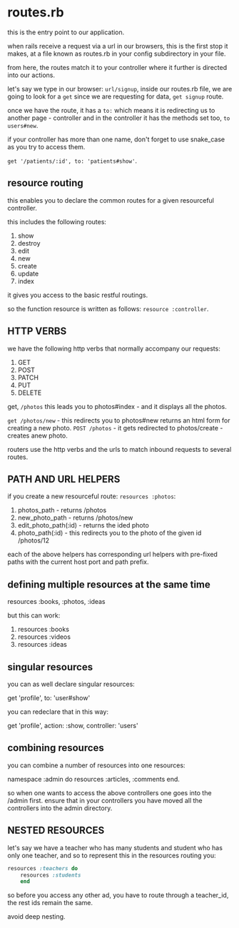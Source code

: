 # routes.rb

this is the entry point to our application.

when rails receive a request via a url in our browsers, this is the first stop it makes, at a file known as routes.rb in your config subdirectory in your file.

from here, the routes match it to your controller where it further is directed into our actions.

let's say we type in our browser: `url/signup`, inside our routes.rb file, we are going to look for a `get` since we are requesting for data, `get signup` route.

once we have the route, it has a `to:` which means it is redirecting us to another page - controller and in the controller it has the methods set too, `to users#new`.

if your controller has more than one name, don't forget to use snake_case as you try to access them.

`get '/patients/:id', to: 'patients#show'`.

## resource routing

this enables you to declare the common routes for a given resourceful controller.

this includes the following routes:

1. show
2. destroy
3. edit
4. new
5. create
6. update
7. index

it gives you access to the basic restful routings.

so the function resource is written as follows: `resource :controller`.

## HTTP VERBS

we have the following http verbs that normally accompany our requests:

1. GET
2. POST
3. PATCH
4. PUT
5. DELETE

get, `/photos` this leads you to photos#index - and it displays all the photos.

`get /photos/new` - this redirects you to photos#new returns an html form for creating a new photo.
`POST /photos` - it gets redirected to photos/create - creates anew photo.

routers use the http verbs and the urls to match inbound requests to several routes.

## PATH AND URL HELPERS

if you create a new resourceful route: `resources :photos`:

1. photos_path - returns /photos
2. new_photo_path - returns /photos/new
3. edit_photo_path(:id) - returns the ided photo
4. photo_path(:id) - this redirects you to the photo of the given id /photos/12

each of the above helpers has corresponding url helpers with pre-fixed paths with the current host port and path prefix.

## defining multiple resources at the same time

resources :books, :photos, :ideas

but this can work:

1. resources :books
2. resources :videos
3. resources :ideas

## singular resources

you can as well declare singular resources:

get 'profile', to: 'user#show'

you can redeclare that in this way:

get 'profile', action: :show, controller: 'users'

## combining resources

you can combine a number of resources into one resources:

namespace :admin do resources :articles, :comments end.

so when one wants to access the above controllers one goes into the /admin first. ensure that in your controllers you have moved all the controllers into the admin directory.

## NESTED RESOURCES

let's say we have a teacher who has many students and student who has only one teacher, and so to represent this in the resources routing you:

```ruby on rails
resources :teachers do 
    resources :students
    end
```

so before you access any other ad, you have to route through a teacher_id, the rest ids remain the same.

avoid deep nesting.
